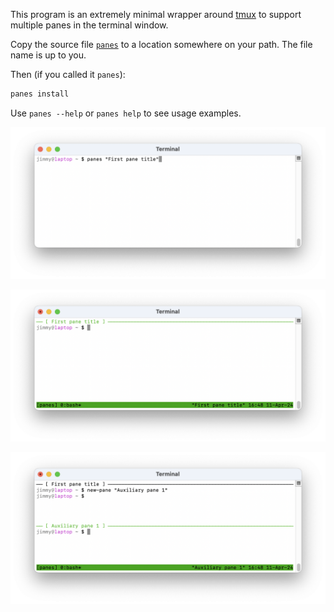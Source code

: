 This program is an extremely minimal wrapper around [tmux](https://github.com/tmux/tmux/wiki) to support multiple panes in the terminal window.

Copy the source file [`panes`](https://github.com/jimmymathews/panes/blob/main/panes) to a location somewhere on your path. The file name is up to you.

Then (if you called it `panes`):
```sh
panes install
```

Use `panes --help` or `panes help` to see usage examples.

![i1](screencap1.png)

![i2](screencap2.png)

![i3](screencap3.png)


